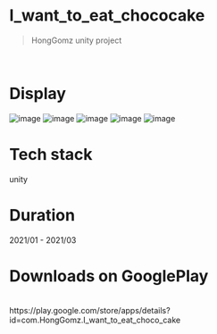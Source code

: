 # I_want_to_eat_chococake
> HongGomz unity project
<br>

# Display
![image](https://user-images.githubusercontent.com/51855129/158058195-84264cd3-5c52-445d-b913-2464e1d20706.png)
![image](https://user-images.githubusercontent.com/51855129/158058196-784a908b-f580-4755-8ad3-7b19e3be5496.png)
![image](https://user-images.githubusercontent.com/51855129/158058200-b1176216-7ffe-44c2-a30c-699a677dd545.png)
![image](https://user-images.githubusercontent.com/51855129/158058205-c0199462-0729-40b4-aeb6-e83607ff9d90.png)
![image](https://user-images.githubusercontent.com/51855129/158058212-6723f64b-facd-46b7-a5bb-4225306b58d8.png)
<br>

# Tech stack
unity

# Duration
2021/01 - 2021/03

# Downloads on GooglePlay
<br>
https://play.google.com/store/apps/details?id=com.HongGomz.I_want_to_eat_choco_cake
